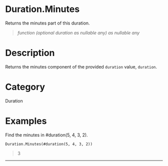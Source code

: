 ﻿# Duration.Minutes
Returns the minutes part of this duration.
> _function (optional duration as nullable any) as nullable any_
# Description 
Returns the minutes component of the provided <code>duration</code> value, <code>duration</code>.
# Category 
Duration
# Examples 
Find the minutes in #duration(5, 4, 3, 2).
```
Duration.Minutes(#duration(5, 4, 3, 2))
```
> 3
***
